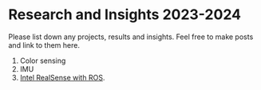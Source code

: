 # Research and Insights 2023-2024

Please list down any projects, results and insights. Feel free to make posts and link to them here.

1. Color sensing
2. IMU 
3. [Intel RealSense with ROS](../_posts/2024-3-2-camera-setup.md).
